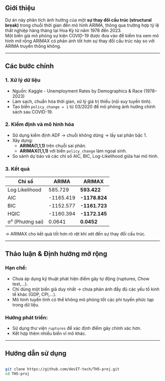 
## Giới thiệu

Dự án này phân tích ảnh hưởng của một **sự thay đổi cấu trúc (structural break)** trong chuỗi thời gian đến mô hình ARIMA, thông qua trường hợp tỷ lệ thất nghiệp hàng tháng tại Hoa Kỳ từ năm 1978 đến 2023.  
Một biến giả mô phỏng sự kiện COVID-19 được đưa vào để kiểm tra xem mô hình mở rộng ARIMAX có phản ánh tốt hơn sự thay đổi cấu trúc này so với ARIMA truyền thống không.

---


## Các bước chính

### 1. Xử lý dữ liệu
- Nguồn: Kaggle - Unemployment Rates by Demographics & Race (1978–2023)
- Làm sạch, chuẩn hóa thời gian, xử lý giá trị thiếu (nội suy tuyến tính).
- Tạo biến `policy_change = 1` từ 03/2020 để mô phỏng ảnh hưởng chính sách sau COVID-19.

### 2. Kiểm định và mô hình hóa
- Sử dụng kiểm định ADF → chuỗi không dừng → lấy sai phân bậc 1.
- Xây dựng:
  - **ARIMA(1,1,1)** trên chuỗi sai phân.
  - **ARIMAX(1,1,1)** với biến `policy_change` làm ngoại sinh.
- So sánh dự báo và các chỉ số AIC, BIC, Log-Likelihood giữa hai mô hình.

### 3. Kết quả

| Chỉ số          | ARIMA       | ARIMAX         |
|-----------------|-------------|----------------|
| Log Likelihood  | 585.729     | **593.422**    |
| AIC             | -1165.419   | **-1178.824**  |
| BIC             | -1152.577   | **-1161.723**  |
| HQIC            | -1160.394   | **-1172.145**  |
| σ² (Phương sai) | 0.0641      | **0.0452**     |

→ ARIMAX cho kết quả tốt hơn rõ rệt khi xét đến sự thay đổi cấu trúc.

---

## Thảo luận & Định hướng mở rộng

### Hạn chế:
- Chưa áp dụng kỹ thuật phát hiện điểm gãy tự động (ruptures, Chow test,...).
- Chỉ dùng một biến giả duy nhất → chưa phản ánh đầy đủ các yếu tố kinh tế khác (GDP, CPI,...).
- Mô hình tuyến tính có thể không mô phỏng tốt các phi tuyến phức tạp trong dữ liệu.

### Hướng phát triển:
- Sử dụng thư viện `ruptures` để xác định điểm gãy chính xác hơn.
- Kết hợp thêm nhiều biến vĩ mô khác.

---

##  Hướng dẫn sử dụng
```bash

git clone https://github.com/devIT-tech/TH5-proj.git
cd TH5-proj

